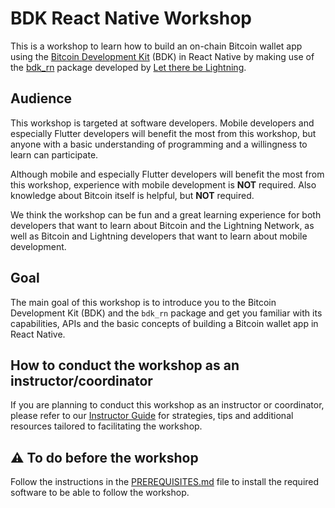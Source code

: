 # BDK React Native Workshop

This is a workshop to learn how to build an on-chain Bitcoin wallet app using the [Bitcoin Development Kit](https://bitcoindevkit.org) (BDK) in React Native by making use of the [bdk_rn](https://classic.yarnpkg.com/en/package/bdk-rn) package developed by [Let there be Lightning](https://ltbl.io).

## Audience

This workshop is targeted at software developers.
Mobile developers and especially Flutter developers will benefit the most from this workshop, but anyone with a basic understanding of programming and a willingness to learn can participate.

Although mobile and especially Flutter developers will benefit the most from this workshop, experience with mobile development is **NOT** required.
Also knowledge about Bitcoin itself is helpful, but **NOT** required.

We think the workshop can be fun and a great learning experience for both developers that want to learn about Bitcoin and the Lightning Network, as well as Bitcoin and Lightning developers that want to learn about mobile development.

## Goal

The main goal of this workshop is to introduce you to the Bitcoin Development Kit (BDK) and the `bdk_rn` package and get you familiar with its capabilities, APIs and the basic concepts of building a Bitcoin wallet app in React Native.

## How to conduct the workshop as an instructor/coordinator

If you are planning to conduct this workshop as an instructor or coordinator, please refer to our [Instructor Guide](INSTRUCTOR_GUIDE.md) for strategies, tips and additional resources tailored to facilitating the workshop.

## ⚠️ To do before the workshop

Follow the instructions in the [PREREQUISITES.md](PREREQUISITES.md) file to install the required software to be able to follow the workshop.
